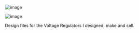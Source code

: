![image](https://github.com/user-attachments/assets/a3d5dffd-76e2-4705-8dae-32188614d07c)


![image](https://github.com/user-attachments/assets/ab3887c4-cbe7-4385-a6d8-fc41073fb295)

Design files for the Voltage Regulators I designed, make and sell.
